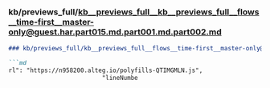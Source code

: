 ### kb/previews_full/kb__previews_full__kb__previews_full__flows__time-first__master-only@guest.har.part015.md.part001.md.part002.md

```md
### kb/previews_full/kb__previews_full__flows__time-first__master-only@guest.har.part015.md.part001.md (part 002)

```md
rl": "https://n958200.alteg.io/polyfills-QTIMGMLN.js",
                          "lineNumbe
```

```

```
